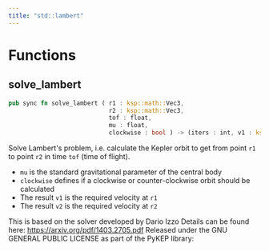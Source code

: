 ```yaml
---
title: "std::lambert"
---
```




# Functions


## solve_lambert

```rust
pub sync fn solve_lambert ( r1 : ksp::math::Vec3,
                            r2 : ksp::math::Vec3,
                            tof : float,
                            mu : float,
                            clockwise : bool ) -> (iters : int, v1 : ksp::math::Vec3, v2 : ksp::math::Vec3)
```

Solve Lambert's problem, i.e. calculate the Kepler orbit to get from point `r1`
to point `r2` in time `tof` (time of flight).

* `mu` is the standard gravitational parameter of the central body
* `clockwise` defines if a clockwise or counter-clockwise orbit should be calculated
* The result `v1` is the required velocity at `r1`
* The result `v2` is the required velocity at `r2`

This is based on the solver developed by Dario Izzo
Details can be found here: https://arxiv.org/pdf/1403.2705.pdf
Released under the GNU GENERAL PUBLIC LICENSE as part of the PyKEP library:
